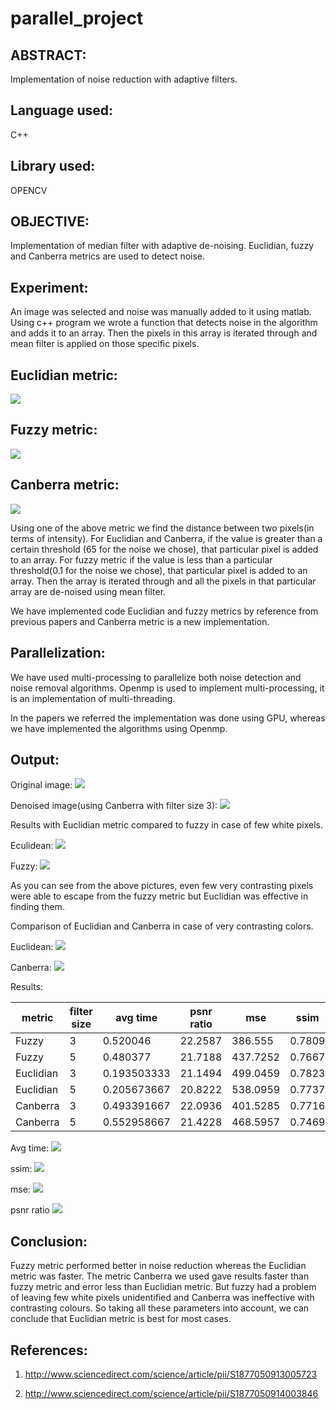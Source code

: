 # parallel_project
## ABSTRACT:
Implementation of noise reduction with adaptive filters.
## Language used:
C++
## Library used:
OPENCV
## OBJECTIVE:
Implementation of median filter with adaptive de-noising.
Euclidian, fuzzy and Canberra metrics are used to detect noise.
## Experiment:
An image was selected and noise was manually added to it using
matlab.
Using c++ program we wrote a function that detects noise in the
algorithm and adds it to an array.
Then the pixels in this array is iterated through and mean filter is
applied on those specific pixels.
## Euclidian metric:
![](images/euclidean_metric.png)

## Fuzzy metric:
![](images/fuzzy_metric.png)

## Canberra metric:
![](images/fuzzy_metric.png)

Using one of the above metric we find the distance between two
pixels(in terms of intensity).
For Euclidian and Canberra, if the value is greater than a certain
threshold (65 for the noise we chose), that particular pixel is added
to an array.
For fuzzy metric if the value is less than a particular threshold(0.1
for the noise we chose), that particular pixel is added to an array.
Then the array is iterated through and all the pixels in that
particular array are de-noised using mean filter.

We have implemented code Euclidian and fuzzy metrics by
reference from previous papers and Canberra metric is a new
implementation.

## Parallelization:
We have used multi-processing to parallelize both noise detection
and noise removal algorithms.
Openmp is used to implement multi-processing, it is an
implementation of multi-threading. 

In the papers we referred the implementation was done using GPU,
whereas we have implemented the algorithms using Openmp.

## Output:
Original image:
![](images/Original_image.png)

Denoised image(using Canberra with filter size 3):
![](images/denoised_image.png)

Results with Euclidian metric compared to fuzzy in case of few
white pixels.

Eculidean:
![](images/euclidean.png)

Fuzzy:
![](images/fuzzy.png)

As you can see from the above pictures, even few very contrasting
pixels were able to escape from the fuzzy metric but Euclidian was
effective in finding them.

Comparison of Euclidian and Canberra in case of very contrasting
colors.

Euclidean:
![](images/euclidean2.png)

Canberra:
![](images/canberra2.png)

Results:

| metric    | filter size | avg time    | psnr ratio | mse      | ssim   |
|-----------|-------------|-------------|------------|----------|--------|
| Fuzzy     | 3           | 0.520046    | 22.2587    | 386.555  | 0.7809 |
| Fuzzy     | 5           | 0.480377    | 21.7188    | 437.7252 | 0.7667 |
| Euclidian | 3           | 0.193503333 | 21.1494    | 499.0459 | 0.7823 |
| Euclidian | 5           | 0.205673667 | 20.8222    | 538.0959 | 0.7737 |
| Canberra  | 3           | 0.493391667 | 22.0936    | 401.5285 | 0.7716 |
| Canberra  | 5           | 0.552958667 | 21.4228    | 468.5957 | 0.7469 |

Avg time:
![](images/average_time.png)

ssim:
![](images/ssim.png)

mse:
![](images/mse.png)

psnr ratio
![](images/psnr_ratio.png)

## Conclusion:
Fuzzy metric performed better in noise reduction whereas the Euclidian metric was faster. The metric Canberra we used gave results faster than fuzzy metric and error less than Euclidian metric.
But fuzzy had a problem of leaving few white pixels unidentified and Canberra was ineffective with contrasting colours. So taking all these parameters into account, we can conclude that Euclidian metric is best for most cases.

## References:

1. http://www.sciencedirect.com/science/article/pii/S1877050913005723

2. http://www.sciencedirect.com/science/article/pii/S1877050914003846







